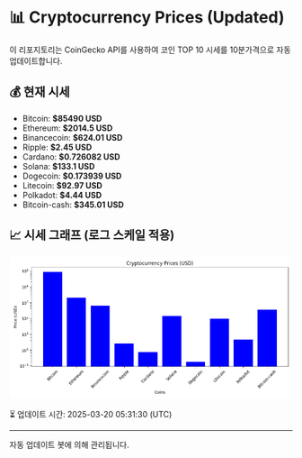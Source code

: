 
# 📊 Cryptocurrency Prices (Updated)

이 리포지토리는 CoinGecko API를 사용하여 코인 TOP 10 시세를 10분가격으로 자동 업데이트합니다.

## 💰 현재 시세
- Bitcoin: **$85490 USD**
- Ethereum: **$2014.5 USD**
- Binancecoin: **$624.01 USD**
- Ripple: **$2.45 USD**
- Cardano: **$0.726082 USD**
- Solana: **$133.1 USD**
- Dogecoin: **$0.173939 USD**
- Litecoin: **$92.97 USD**
- Polkadot: **$4.44 USD**
- Bitcoin-cash: **$345.01 USD**

## 📈 시세 그래프 (로그 스케일 적용)
![Crypto Prices](crypto_prices.png)

⏳ 업데이트 시간: 2025-03-20 05:31:30 (UTC)

---
자동 업데이트 봇에 의해 관리됩니다.
